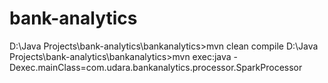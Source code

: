 # bank-analytics
D:\Java Projects\bank-analytics\bankanalytics>mvn clean compile
D:\Java Projects\bank-analytics\bankanalytics>mvn exec:java -Dexec.mainClass=com.udara.bankanalytics.processor.SparkProcessor
